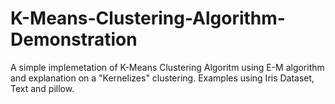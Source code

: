 # K-Means-Clustering-Algorithm-Demonstration
A simple implemetation of K-Means Clustering Algoritm using E-M algorithm and explanation on a "Kernelizes" clustering. Examples using Iris Dataset, Text and pillow.

